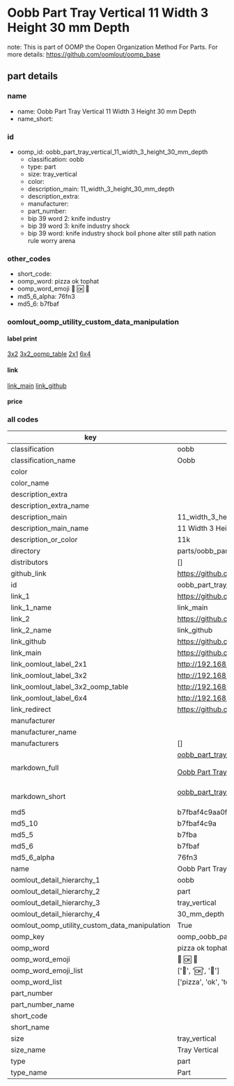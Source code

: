 # Oobb Part Tray Vertical 11 Width 3 Height 30 mm Depth  

note: This is part of OOMP the Oopen Organization Method For Parts. For more details: https://github.com/oomlout/oomp_base

##  part details
  







### name
* name: Oobb Part Tray Vertical 11 Width 3 Height 30 mm Depth
* name_short: 
### id
* oomp_id: oobb_part_tray_vertical_11_width_3_height_30_mm_depth
  * classification: oobb
  * type: part
  * size: tray_vertical
  * color: 
  * description_main: 11_width_3_height_30_mm_depth
  * description_extra: 
  * manufacturer: 
  * part_number: 
  * bip 39 word 2: knife industry
  * bip 39 word 3: knife industry shock
  * bip 39 word: knife industry shock boil phone alter still path nation rule worry arena

### other_codes
* short_code: 
* oomp_word: pizza ok tophat
* oomp_word_emoji :pizza: :ok: :tophat:
* md5_6_alpha: 76fn3
* md5_6: b7fbaf






### oomlout_oomp_utility_custom_data_manipulation
#### label print
[3x2](http://192.168.1.245:1112/?label=oomp%2076fn3)
[3x2_oomp_table](http://192.168.1.108:1112/?label=oomp%2076fn3)
[2x1](http://192.168.1.242:1112/?label=oomp%2076fn3)
[6x4](http://192.168.1.55:1112/?label=oomp%2076fn3)    

#### link

[link_main](https://github.com/oomlout/oomlout_oomp_version_1_messy/tree/main/parts/oobb_part_tray_vertical_11_width_3_height_30_mm_depth) [link_github](https://github.com/oomlout/oomlout_oomp_version_1_messy/tree/main/parts/oobb_part_tray_vertical_11_width_3_height_30_mm_depth)                             

#### price







### all codes 
| key | value |  
| --- | --- |  
| classification | oobb |  
| classification_name | Oobb |  
| color |  |  
| color_name |  |  
| description_extra |  |  
| description_extra_name |  |  
| description_main | 11_width_3_height_30_mm_depth |  
| description_main_name | 11 Width 3 Height 30 mm Depth |  
| description_or_color | 11k |  
| directory | parts/oobb_part_tray_vertical_11_width_3_height_30_mm_depth |  
| distributors | [] |  
| github_link | https://github.com/oomlout/oomlout_oomp_part_src/tree/main/parts/oobb_part_tray_vertical_11_width_3_height_30_mm_depth |  
| id | oobb_part_tray_vertical_11_width_3_height_30_mm_depth |  
| link_1 | https://github.com/oomlout/oomlout_oomp_version_1_messy/tree/main/parts/oobb_part_tray_vertical_11_width_3_height_30_mm_depth |  
| link_1_name | link_main |  
| link_2 | https://github.com/oomlout/oomlout_oomp_version_1_messy/tree/main/parts/oobb_part_tray_vertical_11_width_3_height_30_mm_depth |  
| link_2_name | link_github |  
| link_github | https://github.com/oomlout/oomlout_oomp_version_1_messy/tree/main/parts/oobb_part_tray_vertical_11_width_3_height_30_mm_depth |  
| link_main | https://github.com/oomlout/oomlout_oomp_version_1_messy/tree/main/parts/oobb_part_tray_vertical_11_width_3_height_30_mm_depth |  
| link_oomlout_label_2x1 | http://192.168.1.242:1112/?label=oomp%2076fn3 |  
| link_oomlout_label_3x2 | http://192.168.1.245:1112/?label=oomp%2076fn3 |  
| link_oomlout_label_3x2_oomp_table | http://192.168.1.108:1112/?label=oomp%2076fn3 |  
| link_oomlout_label_6x4 | http://192.168.1.55:1112/?label=oomp%2076fn3 |  
| link_redirect | https://github.com/oomlout/oomlout_oomp_version_1_messy/tree/main/parts/oobb_part_tray_vertical_11_width_3_height_30_mm_depth |  
| manufacturer |  |  
| manufacturer_name |  |  
| manufacturers | [] |  
| markdown_full | [oobb_part_tray_vertical_11_width_3_height_30_mm_depth](none)<br>[](none)<br>[Oobb Part Tray Vertical 11 Width 3 Height 30 Mm Depth](none)<br><br> |  
| markdown_short | [oobb_part_tray_vertical_11_width_3_height_30_mm_depth](none)<br><br> |  
| md5 | b7fbaf4c9aa0fab81dd1c1918c9ccbdd |  
| md5_10 | b7fbaf4c9a |  
| md5_5 | b7fba |  
| md5_6 | b7fbaf |  
| md5_6_alpha | 76fn3 |  
| name | Oobb Part Tray Vertical 11 Width 3 Height 30 mm Depth |  
| oomlout_detail_hierarchy_1 | oobb |  
| oomlout_detail_hierarchy_2 | part |  
| oomlout_detail_hierarchy_3 | tray_vertical |  
| oomlout_detail_hierarchy_4 | 30_mm_depth |  
| oomlout_oomp_utility_custom_data_manipulation | True |  
| oomp_key | oomp_oobb_part_tray_vertical_11_width_3_height_30_mm_depth |  
| oomp_word | pizza ok tophat |  
| oomp_word_emoji | :pizza: :ok: :tophat: |  
| oomp_word_emoji_list | [':pizza:', ':ok:', ':tophat:'] |  
| oomp_word_list | ['pizza', 'ok', 'tophat'] |  
| part_number |  |  
| part_number_name |  |  
| short_code |  |  
| short_name |  |  
| size | tray_vertical |  
| size_name | Tray Vertical |  
| type | part |  
| type_name | Part |  
